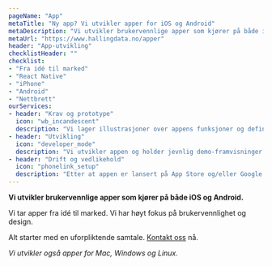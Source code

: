 ```yaml
---
pageName: "App"
metaTitle: "Ny app? Vi utvikler apper for iOS og Android"
metaDescription: "Vi utvikler brukervennlige apper som kjører på både iOS og Android."
metaUrl: "https://www.hallingdata.no/apper"
header: "App-utvikling"
checklistHeader: ""
checklist:
- "Fra idé til marked"
- "React Native"
- "iPhone"
- "Android"
- "Nettbrett"
ourServices:
- header: "Krav og prototype"
  icon: "wb_incandescent"
  description: "Vi lager illustrasjoner over appens funksjoner og definerer krav. Vi får en felles forståelse av appen og blir enig om det overordnede designet."
- header: "Utvikling"
  icon: "developer_mode"
  description: "Vi utvikler appen og holder jevnlig demo-framvisninger. Demoene gir deg mulighet til å komme med innspill underveis i utviklingen."
- header: "Drift og vedlikehold"
  icon: "phonelink_setup"
  description: "Etter at appen er lansert på App Store og/eller Google Play hjelper vi til med drift, videreutvikling og markedsføring."
---
```

**Vi utvikler brukervennlige apper som kjører på både iOS og Android.**

Vi tar apper fra idé til marked. Vi har høyt fokus på brukervennlighet og design.


Alt starter med en uforpliktende samtale. [Kontakt oss](https://m.me/hallingdata) nå.

*Vi utvikler også apper for Mac, Windows og Linux.*




